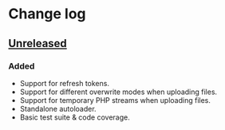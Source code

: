 Change log
==========

[Unreleased][unreleased]
------------------------
### Added
- Support for refresh tokens.
- Support for different overwrite modes when uploading files.
- Support for temporary PHP streams when uploading files.
- Standalone autoloader.
- Basic test suite & code coverage.

[unreleased]: https://github.com/krizalys/onedrive-php-sdk/compare/1.0.0...HEAD
